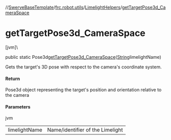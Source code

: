//[SwerveBaseTemplate](../../../index.md)/[frc.robot.utils](../index.md)/[LimelightHelpers](index.md)/[getTargetPose3d_CameraSpace](get-target-pose3d_-camera-space.md)

# getTargetPose3d_CameraSpace

[jvm]\

public static Pose3d[getTargetPose3d_CameraSpace](get-target-pose3d_-camera-space.md)([String](https://docs.oracle.com/javase/8/docs/api/java/lang/String.html)limelightName)

Gets the target's 3D pose with respect to the camera's coordinate system.

#### Return

Pose3d object representing the target's position and orientation relative to the camera

#### Parameters

jvm

| | |
|---|---|
| limelightName | Name/identifier of the Limelight |
